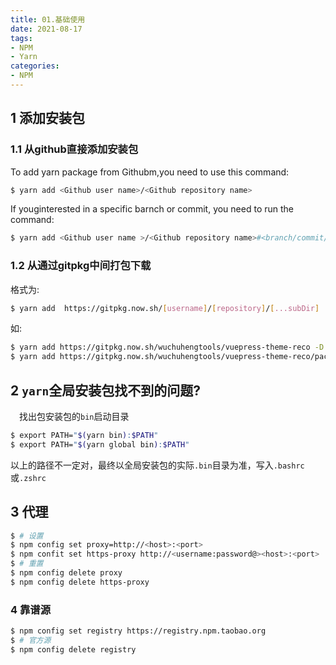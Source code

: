 ```yaml
---
title: 01.基础使用
date: 2021-08-17
tags:
- NPM
- Yarn
categories:
- NPM
---
```


## 1 添加安装包
### 1.1 从github直接添加安装包
To add yarn package from Githubm,you need to use this command: 
``` bash
$ yarn add <Github user name>/<Github repository name>
```
If youginterested in a specific barnch or commit, you need to run the command:
``` bash
$ yarn add <Github user name >/<Github repository name>#<branch/commit/tag>
```

### 1.2 从通过gitpkg中间打包下载 
格式为:
``` bash
$ yarn add  https://gitpkg.now.sh/[username]/[repository]/[...subDir]
```
如: 
``` bash 
$ yarn add https://gitpkg.now.sh/wuchuhengtools/vuepress-theme-reco -D  # 安装仓库
$ yarn add https://gitpkg.now.sh/wuchuhengtools/vuepress-theme-reco/packages/vuepress-theme-reco -D # 安装仓库下的子目录
```
<!--more-->


## 2 `yarn`全局安装包找不到的问题?

&emsp;找出包安装包的`bin`启动目录

``` bash
$ export PATH="$(yarn bin):$PATH"
$ export PATH="$(yarn global bin):$PATH"
```
以上的路径不一定对，最终以全局安装包的实际`.bin`目录为准，写入`.bashrc`或`.zshrc`


## 3 代理

``` bash
$ # 设置
$ npm config set proxy=http://<host>:<port>
$ npm confit set https-proxy http://<username:password@><host>:<port>
$ # 重置
$ npm config delete proxy
$ npm config delete https-proxy
```
### 4 靠谱源

``` bash
$ npm config set registry https://registry.npm.taobao.org
$ # 官方源
$ npm config delete registry
```
